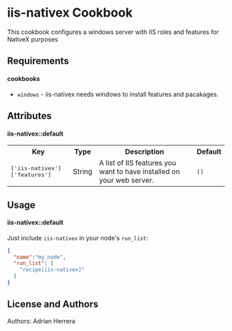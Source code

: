 iis-nativex Cookbook
====================
This cookbook configures a windows server with IIS roles and features for NativeX purposes

Requirements
------------

#### cookbooks
- `windows` - iis-nativex needs windows to install features and pacakages.

Attributes
----------

#### iis-nativex::default
<table>
  <tr>
    <th>Key</th>
    <th>Type</th>
    <th>Description</th>
    <th>Default</th>
  </tr>
  <tr>
    <td><tt>['iis-nativex']['features']</tt></td>
    <td>String</td>
    <td>A list of IIS features you want to have installed on your web server.</td>
    <td><tt>[]</tt></td>
  </tr>
</table>

Usage
-----
#### iis-nativex::default

Just include `iis-nativex` in your node's `run_list`:

```json
{
  "name":"my_node",
  "run_list": [
    "recipe[iis-nativex]"
  ]
}
```

License and Authors
-------------------
Authors: Adrian Herrera
